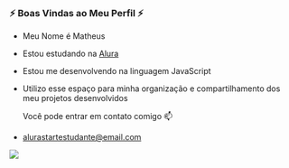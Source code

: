 ### ⚡ Boas Vindas ao Meu Perfil ⚡
- Meu Nome é Matheus
- Estou estudando na [Alura](https://www.alura.com.br)
- Estou me desenvolvendo na linguagem JavaScript
- Utilizo esse espaço para minha organização e compartilhamento dos meu projetos desenvolvidos

  Você pode entrar em contato comigo 📫
- alurastartestudante@email.com

![](https://media1.tenor.com/m/94UltXX9T14AAAAd/laddu-babu-chunkt.gif)


<!--
**MatheusPrimoselli3E/MatheusPrimoselli3E** is a ✨ _special_ ✨ repository because its `README.md` (this file) appears on your GitHub profile.

Here are some ideas to get you started:

- 🔭 I’m currently working on ...
- 🌱 I’m currently learning ...
- 👯 I’m looking to collaborate on ...
- 🤔 I’m looking for help with ...
- 💬 Ask me about ...
- 📫 How to reach me: ...
- 😄 Pronouns: ...
- ⚡ Fun fact: ...
-->
